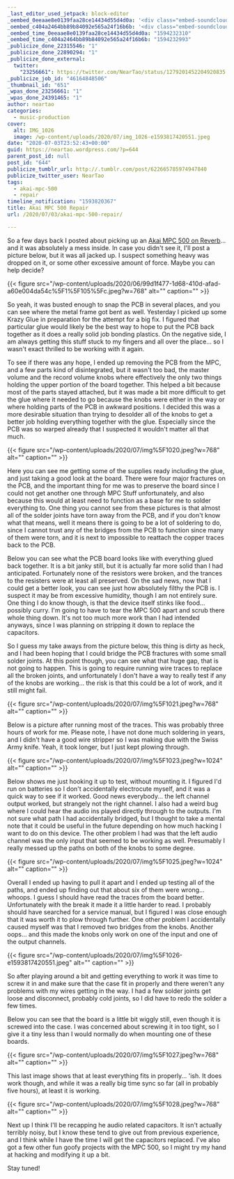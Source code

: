 ```yaml
---
_last_editor_used_jetpack: block-editor
_oembed_0eeaae8e0139faa28ce14434d55d4d0a: '<div class="embed-soundcloud"><iframe title="STBB #696 - Disco Gummy by NearTao" width="500" height="400" scrolling="no" frameborder="no" src="https://w.soundcloud.com/player/?visual=true&url=https%3A%2F%2Fapi.soundcloud.com%2Ftracks%2F853394728&show_artwork=true&maxwidth=500&maxheight=750&dnt=1"></iframe></div>'
_oembed_c404a2464bb89b84092e565a24f16b6b: '<div class="embed-soundcloud"><iframe title="STBB #696 Disco Gummy [Non Entry] by NearTao" width="500" height="400" scrolling="no" frameborder="no" src="https://w.soundcloud.com/player/?visual=true&url=https%3A%2F%2Fapi.soundcloud.com%2Ftracks%2F853634869&show_artwork=true&maxwidth=500&maxheight=750&dnt=1"></iframe></div>'
_oembed_time_0eeaae8e0139faa28ce14434d55d4d0a: "1594232310"
_oembed_time_c404a2464bb89b84092e565a24f16b6b: "1594232993"
_publicize_done_22315546: "1"
_publicize_done_22890294: "1"
_publicize_done_external:
  twitter:
    "23256661": https://twitter.com/NearTao/status/1279201452204920835
_publicize_job_id: "46164848506"
_thumbnail_id: "651"
_wpas_done_23256661: "1"
_wpas_done_24391465: "1"
author: neartao
categories:
  - music-production
cover:
  alt: IMG_1026
  image: /wp-content/uploads/2020/07/img_1026-e1593817420551.jpeg
date: "2020-07-03T23:52:43+00:00"
guid: https://neartao.wordpress.com/?p=644
parent_post_id: null
post_id: "644"
publicize_tumblr_url: http://.tumblr.com/post/622665785974947840
publicize_twitter_user: NearTao
tags:
  - akai-mpc-500
  - repair
timeline_notification: "1593820367"
title: Akai MPC 500 Repair
url: /2020/07/03/akai-mpc-500-repair/

---
```

So a few days back I posted about picking up an [Akai MPC 500 on Reverb](https://wordpress.com/block-editor/post/neartao.wordpress.com/620)... and it was absolutely a mess inside. In case you didn't see it, I'll post a picture below, but it was all jacked up. I suspect something heavy was dropped on it, or some other excessive amount of force. Maybe you can help decide?

{{< figure src="/wp-content/uploads/2020/06/99d1f477-1d68-410d-afad-a60e004da54c%5F1%5F105%5Fc.jpeg?w=768" alt="" caption="" >}}

So yeah, it was busted enough to snap the PCB in several places, and you can see where the metal frame got bent as well. Yesterday I picked up some Krazy Glue in preparation for the attempt for a big fix. I figured that particular glue would likely be the best way to hope to put the PCB back together as it does a really solid job bonding plastics. On the negative side, I am always getting this stuff stuck to my fingers and all over the place... so I wasn't exact thrilled to be working with it again.

To see if there was any hope, I ended up removing the PCB from the MPC, and a few parts kind of disintegrated, but it wasn't too bad, the master volume and the record volume knobs where effectively the only two things holding the upper portion of the board together. This helped a bit because most of the parts stayed attached, but it was made a bit more difficult to get the glue where it needed to go because the knobs were either in the way or where holding parts of the PCB in awkward positions. I decided this was a more desirable situation than trying to desolder all of the knobs to get a better job holding everything together with the glue. Especially since the PCB was so warped already that I suspected it wouldn't matter all that much.

{{< figure src="/wp-content/uploads/2020/07/img%5F1020.jpeg?w=768" alt="" caption="" >}}

Here you can see me getting some of the supplies ready including the glue, and just taking a good look at the board. There were four major fractures on the PCB, and the important thing for me was to preserve the board since I could not get another one through MPC Stuff unfortunately, and also because this would at least need to function as a base for me to solder everything to. One thing you cannot see from these pictures is that almost all of the solder joints have torn away from the PCB, and if you don't know what that means, well it means there is going to be a lot of soldering to do, since I cannot trust any of the bridges from the PCB to function since many of them were torn, and it is next to impossible to reattach the copper traces back to the PCB.

Below you can see what the PCB board looks like with everything glued back together. It is a bit janky still, but it is actually far more solid than I had anticipated. Fortunately none of the resistors were broken, and the trances to the resisters were at least all preserved. On the sad news, now that I could get a better look, you can see just how absolutely filthy the PCB is. I suspect it may be from excessive humidity, though I am not entirely sure. One thing I do know though, is that the device itself stinks like food... possibly curry. I'm going to have to tear the MPC 500 apart and scrub there whole thing down. It's not too much more work than I had intended anyways, since I was planning on stripping it down to replace the capacitors.

So I guess my take aways from the picture below, this thing is dirty as heck, and I had been hoping that I could bridge the PCB fractures with some small solder joints. At this point though, you can see what that huge gap, that is not going to happen. This is going to require running wire traces to replace all the broken joints, and unfortunately I don't have a way to really test if any of the knobs are working... the risk is that this could be a lot of work, and it still might fail.

{{< figure src="/wp-content/uploads/2020/07/img%5F1021.jpeg?w=768" alt="" caption="" >}}

Below is a picture after running most of the traces. This was probably three hours of work for me. Please note, I have not done much soldering in years, and I didn't have a good wire stripper so I was making due with the Swiss Army knife. Yeah, it took longer, but I just kept plowing through.

{{< figure src="/wp-content/uploads/2020/07/img%5F1023.jpeg?w=1024" alt="" caption="" >}}

Below shows me just hooking it up to test, without mounting it. I figured I'd run on batteries so I don't accidentally electrocute myself, and it was a quick way to see if it worked. Good news everybody... the left channel output worked, but strangely not the right channel. I also had a weird bug where I could hear the audio ins played directly through to the outputs. I'm not sure what path I had accidentally bridged, but I thought to take a mental note that it could be useful in the future depending on how much hacking I want to do on this device. The other problem I had was that the left audio channel was the only input that seemed to be working as well. Presumably I really messed up the paths on both of the knobs to some degree.

{{< figure src="/wp-content/uploads/2020/07/img%5F1025.jpeg?w=1024" alt="" caption="" >}}

Overall I ended up having to pull it apart and I ended up testing all of the paths, and ended up finding out that about six of them were wrong... whoops. I guess I should have read the traces from the board better. Unfortunately with the break it made it a little harder to read. I probably should have searched for a service manual, but I figured I was close enough that it was worth it to plow through further. One other problem I accidentally caused myself was that I removed two bridges from the knobs. Another oops... and this made the knobs only work on one of the input and one of the output channels.

{{< figure src="/wp-content/uploads/2020/07/img%5F1026-e1593817420551.jpeg" alt="" caption="" >}}

So after playing around a bit and getting everything to work it was time to screw it in and make sure that the case fit in properly and there weren't any problems with my wires getting in the way. I had a few solder joints get loose and disconnect, probably cold joints, so I did have to redo the solder a few times.

Below you can see that the board is a little bit wiggly still, even though it is screwed into the case. I was concerned about screwing it in too tight, so I give it a tiny less than I would normally do when mounting one of these boards.

{{< figure src="/wp-content/uploads/2020/07/img%5F1027.jpeg?w=768" alt="" caption="" >}}

This last image shows that at least everything fits in properly... 'ish. It does work though, and while it was a really big time sync so far (all in probably five hours), at least it is working.

{{< figure src="/wp-content/uploads/2020/07/img%5F1028.jpeg?w=768" alt="" caption="" >}}

Next up I think I'll be recapping he audio related capacitors. It isn't actually terribly noisy, but I know these tend to give out from previous experience, and I think while I have the time I will get the capacitors replaced. I've also got a few other fun goofy projects with the MPC 500, so I might try my hand at hacking and modifying it up a bit.

Stay tuned!
